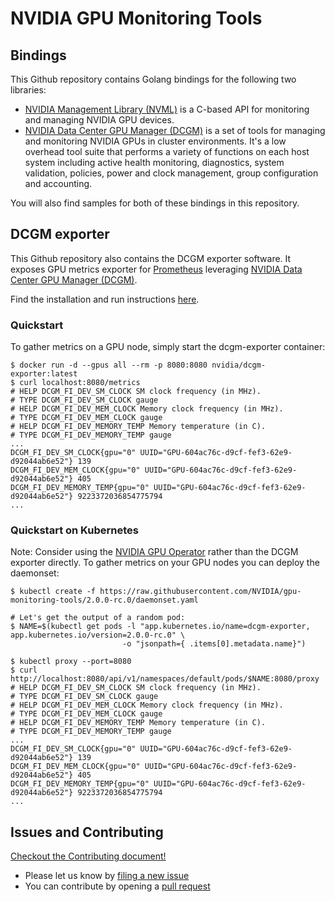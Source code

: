 # NVIDIA GPU Monitoring Tools

## Bindings

This Github repository contains Golang bindings for the following two libraries:
- [NVIDIA Management Library (NVML)](https://docs.nvidia.com/deploy/nvml-api/nvml-api-reference.html#nvml-api-reference) is a C-based API for monitoring and managing NVIDIA GPU devices.
- [NVIDIA Data Center GPU Manager (DCGM)](https://developer.nvidia.com/data-center-gpu-manager-dcgm) is a set of tools for managing and monitoring NVIDIA GPUs in cluster environments. It's a low overhead tool suite that performs a variety of functions on each host system including active health monitoring, diagnostics, system validation, policies, power and clock management, group configuration and accounting.

You will also find samples for both of these bindings in this repository.

## DCGM exporter

This Github repository also contains the DCGM exporter software. It exposes GPU metrics exporter for [Prometheus](https://prometheus.io/) leveraging [NVIDIA Data Center GPU Manager (DCGM)](https://developer.nvidia.com/data-center-gpu-manager-dcgm).

Find the installation and run instructions [here](https://github.com/NVIDIA/gpu-monitoring-tools/blob/master/exporters/prometheus-dcgm/README.md).

### Quickstart

To gather metrics on a GPU node, simply start the dcgm-exporter container:
```
$ docker run -d --gpus all --rm -p 8080:8080 nvidia/dcgm-exporter:latest
$ curl localhost:8080/metrics
# HELP DCGM_FI_DEV_SM_CLOCK SM clock frequency (in MHz).
# TYPE DCGM_FI_DEV_SM_CLOCK gauge
# HELP DCGM_FI_DEV_MEM_CLOCK Memory clock frequency (in MHz).
# TYPE DCGM_FI_DEV_MEM_CLOCK gauge
# HELP DCGM_FI_DEV_MEMORY_TEMP Memory temperature (in C).
# TYPE DCGM_FI_DEV_MEMORY_TEMP gauge
...
DCGM_FI_DEV_SM_CLOCK{gpu="0" UUID="GPU-604ac76c-d9cf-fef3-62e9-d92044ab6e52"} 139
DCGM_FI_DEV_MEM_CLOCK{gpu="0" UUID="GPU-604ac76c-d9cf-fef3-62e9-d92044ab6e52"} 405
DCGM_FI_DEV_MEMORY_TEMP{gpu="0" UUID="GPU-604ac76c-d9cf-fef3-62e9-d92044ab6e52"} 9223372036854775794
...
```

### Quickstart on Kubernetes

Note: Consider using the [NVIDIA GPU Operator](https://github.com/NVIDIA/gpu-operator) rather than the DCGM exporter directly.
To gather metrics on your GPU nodes you can deploy the daemonset:
```
$ kubectl create -f https://raw.githubusercontent.com/NVIDIA/gpu-monitoring-tools/2.0.0-rc.0/daemonset.yaml

# Let's get the output of a random pod:
$ NAME=$(kubectl get pods -l "app.kubernetes.io/name=dcgm-exporter, app.kubernetes.io/version=2.0.0-rc.0" \
                         -o "jsonpath={ .items[0].metadata.name}")

$ kubectl proxy --port=8080
$ curl http://localhost:8080/api/v1/namespaces/default/pods/$NAME:8080/proxy
# HELP DCGM_FI_DEV_SM_CLOCK SM clock frequency (in MHz).
# TYPE DCGM_FI_DEV_SM_CLOCK gauge
# HELP DCGM_FI_DEV_MEM_CLOCK Memory clock frequency (in MHz).
# TYPE DCGM_FI_DEV_MEM_CLOCK gauge
# HELP DCGM_FI_DEV_MEMORY_TEMP Memory temperature (in C).
# TYPE DCGM_FI_DEV_MEMORY_TEMP gauge
...
DCGM_FI_DEV_SM_CLOCK{gpu="0" UUID="GPU-604ac76c-d9cf-fef3-62e9-d92044ab6e52"} 139
DCGM_FI_DEV_MEM_CLOCK{gpu="0" UUID="GPU-604ac76c-d9cf-fef3-62e9-d92044ab6e52"} 405
DCGM_FI_DEV_MEMORY_TEMP{gpu="0" UUID="GPU-604ac76c-d9cf-fef3-62e9-d92044ab6e52"} 9223372036854775794
...
```

## Issues and Contributing

[Checkout the Contributing document!](CONTRIBUTING.md)

* Please let us know by [filing a new issue](https://github.com/NVIDIA/gpu-monitoring-tools/issues/new)
* You can contribute by opening a [pull request](https://gitlab.com/nvidia/container-toolkit/gpu-monitoring-tools)
